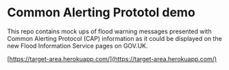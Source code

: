 # Common Alerting Prototol demo

This repo contains mock ups of flood warning messages presented with Common Alerting Protocol (CAP) information as it could be displayed on the new Flood Information Service pages on GOV.UK.

[https://target-area.herokuapp.com/](https://target-area.herokuapp.com/)